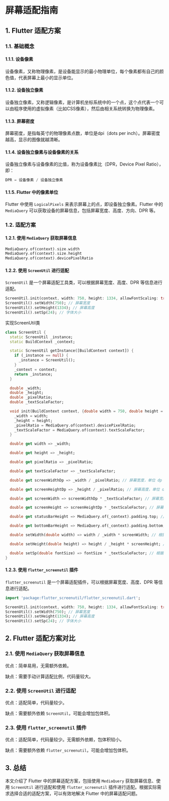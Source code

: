 # 屏幕适配指南

## 1. Flutter 适配方案

### 1.1. 基础概念

#### 1.1.1. 设备像素

设备像素，又称物理像素，是设备能显示的最小物理单位，每个像素都有自己的颜色值，代表屏幕上最小的显示单位。

#### 1.1.2. 设备独立像素

设备独立像素，又称逻辑像素，是计算机坐标系统中的一个点，这个点代表一个可以由程序使用的虚拟像素（比如CSS像素），然后由相关系统转换为物理像素。

#### 1.1.3. 屏幕密度

屏幕密度，是指每英寸的物理像素点数，单位是dpi（dots per inch）。屏幕密度越高，显示的图像就越清晰。

#### 1.1.4. 设备独立像素与设备像素的关系

设备独立像素与设备像素的比值，称为设备像素比（DPR，Device Pixel Ratio），即：

```dart
DPR = 设备像素 / 设备独立像素
```

#### 1.1.5. Flutter 中的像素单位

Flutter 中使用 `LogicalPixels` 来表示屏幕上的点，即设备独立像素。Flutter 中的 `MediaQuery` 可以获取设备的屏幕信息，包括屏幕宽度、高度、方向、DPR 等。

### 1.2. 适配方案

#### 1.2.1. 使用 `MediaQuery` 获取屏幕信息

```dart
MediaQuery.of(context).size.width
MediaQuery.of(context).size.height
MediaQuery.of(context).devicePixelRatio
```

#### 1.2.2. 使用 `ScreenUtil` 进行适配

`ScreenUtil` 是一个屏幕适配工具类，可以根据屏幕宽度、高度、DPR 等信息进行适配。

```dart
ScreenUtil.init(context, width: 750, height: 1334, allowFontScaling: true);
ScreenUtil().setWidth(750); // 屏幕宽度
ScreenUtil().setHeight(1334); // 屏幕高度
ScreenUtil().setSp(24); // 字体大小
```

实现ScreenUtil类

```dart
class ScreenUtil {
  static ScreenUtil _instance;
  static BuildContext _context;

  static ScreenUtil getInstance([BuildContext context]) {
    if (_instance == null) {
      _instance = ScreenUtil();
    }
    _context = context;
    return _instance;
  }

  double _width;
  double _height;
  double _pixelRatio;
  double _textScaleFactor;

  void init(BuildContext context, {double width = 750, double height = 1334, bool allowFontScaling = false}) {
    _width = width;
    _height = height;
    _pixelRatio = MediaQuery.of(context).devicePixelRatio;
    _textScaleFactor = MediaQuery.of(context).textScaleFactor;
  }

  double get width => _width;

  double get height => _height;

  double get pixelRatio => _pixelRatio;

  double get textScaleFactor => _textScaleFactor;

  double get screenWidthDp => _width / _pixelRatio; // 屏幕宽度，单位 dp

  double get screenHeightDp => _height / _pixelRatio; // 屏幕高度，单位 dp

  double get screenWidth => screenWidthDp * _textScaleFactor; // 屏幕宽度，单位 px

  double get screenHeight => screenHeightDp * _textScaleFactor; // 屏幕高度，单位 px

  double get statusBarHeight => MediaQuery.of(_context).padding.top; // 状态栏高度，单位 px

  double get bottomBarHeight => MediaQuery.of(_context).padding.bottom; // 底部导航栏高度，单位 px

  double setWidth(double width) => width / _width * screenWidth; // 根据宽度比例适配

  double setHeight(double height) => height / _height * screenHeight; // 根据高度比例适配

  double setSp(double fontSize) => fontSize * _textScaleFactor; // 根据字体大小比例适配
}
```

#### 1.2.3. 使用 `flutter_screenutil` 插件

`flutter_screenutil` 是一个屏幕适配插件，可以根据屏幕宽度、高度、DPR 等信息进行适配。

```dart
import 'package:flutter_screenutil/flutter_screenutil.dart';

ScreenUtil.init(context, width: 750, height: 1334, allowFontScaling: true);
ScreenUtil().setWidth(750); // 屏幕宽度
ScreenUtil().setHeight(1334); // 屏幕高度
ScreenUtil().setSp(24); // 字体大小
```

## 2. Flutter 适配方案对比

### 2.1. 使用 `MediaQuery` 获取屏幕信息

优点：简单易用，无需额外依赖。

缺点：需要手动计算适配比例，代码量较大。

### 2.2. 使用 `ScreenUtil` 进行适配

优点：适配简单，代码量较少。

缺点：需要额外依赖 `ScreenUtil`，可能会增加包体积。

### 2.3. 使用 `flutter_screenutil` 插件

优点：适配简单，代码量较少。无需额外依赖，包体积较小。

缺点：需要额外依赖 `flutter_screenutil`，可能会增加包体积。

## 3. 总结

本文介绍了 Flutter 中的屏幕适配方案，包括使用 `MediaQuery` 获取屏幕信息、使用 `ScreenUtil` 进行适配和使用 `flutter_screenutil` 插件进行适配。根据实际需求选择合适的适配方案，可以有效地解决 Flutter 中的屏幕适配问题。